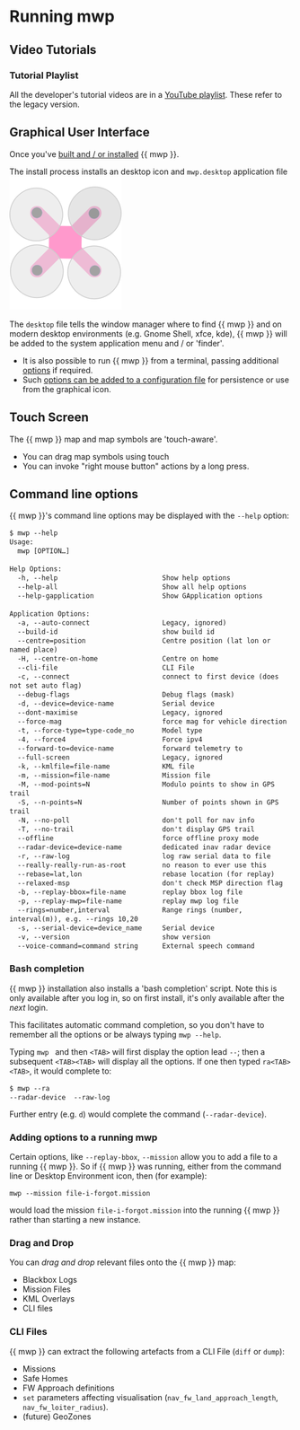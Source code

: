 # Running mwp

## Video Tutorials

### Tutorial Playlist

All the developer's tutorial videos are in a [YouTube playlist](https://www.youtube.com/playlist?list=PLE_mnLfCdjvAH4pLe9HCqaWm682_r8NT3). These refer to the legacy version.

## Graphical User Interface

Once you've [built and / or installed](Building-with-meson-and-ninja.md) {{ mwp }}.

The install process installs an desktop icon and `mwp.desktop` application file ![icon](images/mwp_icon.svg)

  The `desktop` file tells the window manager where to find {{ mwp }} and on modern desktop environments (e.g. Gnome Shell, xfce, kde), {{ mwp }} will be added to the system application menu and / or 'finder'.

* It is also possible to run {{ mwp }} from a terminal, passing additional [options](mwp-Configuration.md) if required.
* Such [options can be added to a configuration file](mwp-Configuration.md) for persistence or use from the graphical icon.

## Touch Screen

The {{ mwp }}  map and map symbols are 'touch-aware'.

* You can drag map symbols using touch
* You can invoke "right mouse button" actions by a long press.

## Command line options

{{ mwp }}'s command line options may be displayed with the `--help` option:

```
$ mwp --help
Usage:
  mwp [OPTION…]

Help Options:
  -h, --help                          Show help options
  --help-all                          Show all help options
  --help-gapplication                 Show GApplication options

Application Options:
  -a, --auto-connect                  Legacy, ignored)
  --build-id                          show build id
  --centre=position                   Centre position (lat lon or named place)
  -H, --centre-on-home                Centre on home
  --cli-file                          CLI File
  -c, --connect                       connect to first device (does not set auto flag)
  --debug-flags                       Debug flags (mask)
  -d, --device=device-name            Serial device
  --dont-maximise                     Legacy, ignored
  --force-mag                         force mag for vehicle direction
  -t, --force-type=type-code_no       Model type
  -4, --force4                        Force ipv4
  --forward-to=device-name            forward telemetry to
  --full-screen                       Legacy, ignored
  -k, --kmlfile=file-name             KML file
  -m, --mission=file-name             Mission file
  -M, --mod-points=N                  Modulo points to show in GPS trail
  -S, --n-points=N                    Number of points shown in GPS trail
  -N, --no-poll                       don't poll for nav info
  -T, --no-trail                      don't display GPS trail
  --offline                           force offline proxy mode
  --radar-device=device-name          dedicated inav radar device
  -r, --raw-log                       log raw serial data to file
  --really-really-run-as-root         no reason to ever use this
  --rebase=lat,lon                    rebase location (for replay)
  --relaxed-msp                       don't check MSP direction flag
  -b, --replay-bbox=file-name         replay bbox log file
  -p, --replay-mwp=file-name          replay mwp log file
  --rings=number,interval             Range rings (number, interval(m)), e.g. --rings 10,20
  -s, --serial-device=device_name     Serial device
  -v, --version                       show version
  --voice-command=command string      External speech command
```

### Bash completion

{{ mwp }} installation also installs a 'bash completion' script.
Note this is only available after you log in, so on first install, it's only available after the *next* login.

This facilitates automatic command completion, so you don't have to remember all the options or be always typing `mwp --help`.

Typing `mwp ` and then `<TAB>` will first display the option lead `--`; then a subsequent `<TAB><TAB>` will display all the options. If one then typed `ra<TAB><TAB>`, it would complete to:

    $ mwp --ra
    --radar-device  --raw-log

Further entry (e.g. `d`) would complete the command (`--radar-device`).

### Adding options to a running mwp

Certain options, like `--replay-bbox`, `--mission` allow you to add a file to a running {{ mwp }}. So if {{ mwp }} was running, either from the command line or Desktop Environment icon, then (for example):

    mwp --mission file-i-forgot.mission

would load the mission `file-i-forgot.mission` into the running {{ mwp }} rather than starting a new instance.

### Drag and Drop

You can *drag and drop* relevant files onto the {{ mwp }} map:

* Blackbox Logs
* Mission Files
* KML Overlays
* CLI files

### CLI Files

{{ mwp }} can extract the following artefacts from a CLI File (`diff` or `dump`):

* Missions
* Safe Homes
* FW Approach definitions
* `set` parameters affecting visualisation (`nav_fw_land_approach_length`, `nav_fw_loiter_radius`).
* (future) GeoZones
